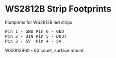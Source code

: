 # WS2812B Strip Footprints
 
Footprints for WS2812B led strips

<pre>
Pin 1 - GND	Pin 6 - GND
Pin 2 -	DIN	Pin 5 - DOUT
Pin 3 -	5V	Pin 4 - 5V
</pre>

WS2812B60 - 60 count, surface mount.

